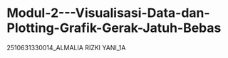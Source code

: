 # Modul-2---Visualisasi-Data-dan-Plotting-Grafik-Gerak-Jatuh-Bebas
2510631330014_ALMALIA RIZKI YANI_1A
